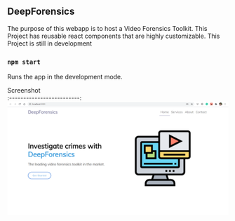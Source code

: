 ## DeepForensics

The purpose of this webapp is to host a Video Forensics Toolkit.
This Project has reusable react components that are highly customizable.
This Project is still in development

### `npm start`

Runs the app in the development mode.<br />

Screenshot  
:-------------------------:
<img src="public/screenshot.png" width="700">
